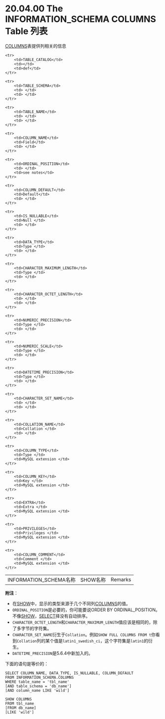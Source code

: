 # 20.04.00 The INFORMATION_SCHEMA COLUMNS Table 列表
[COLUMNS]()表提供列相关的信息
<table>
    <tr>
        <td>INFORMATION_SCHEMA名称</td>
		<td>SHOW名称</td>
		<td>Remarks</td>
    </tr>   
 
	<tr>
        <td>TABLE_CATALOG</td>
		<td></td>
		<td>def</td>
    </tr>
	    
	<tr>
        <td>TABLE_SCHEMA</td>
		<td> </td>
		<td> </td>
    </tr>

	<tr>
        <td>TABLE_NAME</td>
		<td> </td>
		<td> </td>
    </tr>

    <tr>
        <td>COLUMN_NAME</td>
		<td>Field</td>
		<td> </td>
    </tr>

    <tr>
        <td>ORDINAL_POSITION</td>
		<td> </td>
		<td>see notes</td>
    </tr>

    <tr>
        <td>COLUMN_DEFAULT</td>
		<td>Default</td>
		<td> </td>
    </tr>

	<tr>
        <td>IS_NULLABLE</td>
		<td>Null </td>
		<td> </td>
    </tr>

	<tr>
        <td>DATA_TYPE</td>
		<td>Type </td>
		<td> </td>
    </tr>

	<tr>
        <td>CHARACTER_MAXIMUM_LENGTH</td>
		<td>Type </td>
		<td> </td>
    </tr>

	<tr>
        <td>CHARACTER_OCTET_LENGTH</td>
		<td> </td>
		<td> </td>
    </tr>

	<tr>
        <td>NUMERIC_PRECISION</td>
		<td>Type </td>
		<td> </td>
    </tr>

	<tr>
        <td>NUMERIC_SCALE</td>
		<td>Type </td>
		<td> </td>
    </tr>

	<tr>
        <td>DATETIME_PRECISION</td>
		<td>Type </td>
		<td> </td>
    </tr>

	<tr>
        <td>CHARACTER_SET_NAME</td>
		<td> </td>
		<td> </td>
    </tr>

	<tr>
        <td>COLLATION_NAME</td>
		<td>Collation </td>
		<td> </td>
    </tr>

	<tr>
        <td>COLUMN_TYPE</td>
		<td>Type </td>
		<td>MySQL extension </td>
    </tr>

	<tr>
        <td>COLUMN_KEY</td>
		<td>Key </td>
		<td>MySQL extension </td>
    </tr>

	<tr>
        <td>EXTRA</td>
		<td>Extra </td>
		<td>MySQL extension </td>
    </tr>

	<tr>
        <td>PRIVILEGES</td>
		<td>Privileges </td>
		<td>MySQL extension </td>
    </tr>

	<tr>
        <td>COLUMN_COMMENT</td>
		<td>Comment </td>
		<td>MySQL extension </td>
    </tr>
</table>

**附注**：

- 在[SHOW]()中，显示的类型来源于几个不同列[COLUMNS]()的值。
- `ORDINAL_POSITION`是必要的，你可能要说ORDER BY ORDINAL_POSITION。不像[SHOW]()，[SELECT]()择没有自动排序。
- `CHARACTER_OCTET_LENGTH`和`CHARACTER_MAXIMUM_LENGTH`值应该是相同的，除了多字节的字符集。
- `CHARACTER_SET_NAME`衍生于`Collation`。例如`SHOW FULL COLUMNS FROM t`你看到`Collation`列的某个值是`latin1_swedish_ci`，这个字符集是`latin1`的衍生。
- `DATETIME_PRECISION`是5.6.4中新加入的。

下面的语句是等价的：

	SELECT COLUMN_NAME, DATA_TYPE, IS_NULLABLE, COLUMN_DEFAULT
	FROM INFORMATION_SCHEMA.COLUMNS
	WHERE table_name = 'tbl_name'
	[AND table_schema = 'db_name']
	[AND column_name LIKE 'wild']

	SHOW COLUMNS
	FROM tbl_name
	[FROM db_name]
	[LIKE 'wild']